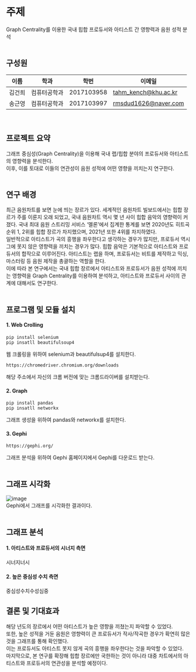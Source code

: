 # 주제
Graph Centrality를 이용한 국내 힙합 프로듀서와 아티스트 간 영향력과 음원 성적 분석<br/><br/>

## 구성원
|      이름       |      학과       |학번                          |이메일                          |
|----------------|----------------|-------------------------------|-------------------------------|
|김건희|컴퓨터공학과|2017103958            |tahm_kench@khu.ac.kr            |
|송근영|컴퓨터공학과|2017103997            |rmsdud1626@naver.com            |

<br/>

## 프로젝트 요약
그래프 중심성(Graph Centrality)을 이용해 국내 랩/힙합 분야의 프로듀서와 아티스트의 영향력을 분석한다.<br/>
이후, 이를 토대로 이들의 연관성이 음원 성적에 어떤 영향을 끼치는지 연구한다.<br/><br/>

## 연구 배경
최근 음원차트를 보면 눈에 띄는 장르가 있다. 세계적인 음원차트 빌보드에서는 힙합 장르가 주를 이룬지 오래 되었고, 국내 음원차트 역시 몇 년 사이 힙합 음악의 영향력이 커졌다. 국내 최대 음원 스트리밍 서비스 ‘멜론’에서 집계한 통계를 보면 2020년도 히트곡 순위 1, 2위를 힙합 장르가 차지했으며, 2021년 또한 4위를 차지하였다.<br/>
일반적으로 아티스트가 곡의 흥행을 좌우한다고 생각하는 경우가 많지만, 프로듀서 역시 그에 못지 않은 영향력을 끼치는 경우가 많다. 힙합 음악은 기본적으로 아티스트와 프로듀서의 합작으로 이루어진다. 아티스트는 랩을 하며, 프로듀서는 비트를 제작하고 믹싱, 마스터링 등 음원 제작을 총괄하는 역할을 한다.<br/>
이에 따라 본 연구에서는 국내 힙합 장르에서 아티스트와 프로듀서가 음원 성적에 끼치는 영향력을 Graph Centrality를 이용하여 분석하고, 아티스트와 프로듀서 사이의 관계에 대해서도 연구한다.<br/><br/>

## 프로그램 및 모듈 설치
#### 1. Web Crolling
```
pip install selenium
pip insatll beautifulsoup4
```
웹 크롤링을 위하여 selenium과 beautifulsup4를 설치한다.

```
https://chromedriver.chromium.org/downloads
```
해당 주소에서 자신의 크롬 버전에 맞는 크롬드라이버를 설치받는다.<br/>


#### 2. Graph
```
pip install pandas
pip insatll networkx
```
그래프 생성을 위하여 pandas와 networkx를 설치한다.


#### 3. Gephi
```
https://gephi.org/
```
그래프 분석을 위하여 Gephi 홈페이지에서 Gephi를 다운로드 받는다.<br/><br/>

## 그래프 시각화
![image](https://user-images.githubusercontent.com/30266366/171357847-a042bcaf-bf5f-47e8-af12-68c6892a04a4.png)
<br/>
Gephi에서 그래프를 시각화한 결과이다.
<br/><br/>


## 그래프 분석
#### 1. 아티스트와 프로듀서의 시너지 측면
시너지너시<br/> 
#### 2. 높은 중심성 수치 측면
중심성수치수성심중<br/> 


## 결론 및 기대효과
해당 년도의 장르에서 어떤 아티스트가 높은 영향을 끼쳤는지 파악할 수 있었다. <br/>
또한, 높은 성적을 거둔 음원은 영향력이 큰 프로듀서가 작사/작곡한 경우가 확연히 많은 것을 그래프를 통해 확인했다.<br/>
이는 프로듀서도 아티스트 못지 않게 곡의 흥행을 좌우한다는 것을 파악할 수 있었다.<br/>
마지막으로, 본 연구를 확장해 힙합 장르에만 국한하는 것이 아니라 대중 차트에서의 아티스트와 프로듀서의 연관성을 분석할 예정이다.<br/>

